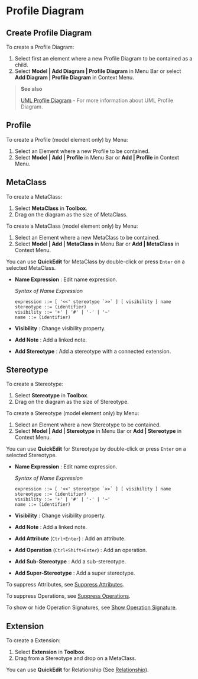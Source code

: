# Profile Diagram

## Create Profile Diagram

To create a Profile Diagram:

1. Select first an element where a new Profile Diagram to be contained as a child.
2. Select **Model \| Add Diagram \| Profile Diagram** in Menu Bar or select **Add Diagram \| Profile Diagram** in Context Menu.

> **See also**
>
> [UML Profile Diagram](http://www.uml-diagrams.org/profile-diagrams.html) - For more information about UML Profile Diagram.

## Profile

To create a Profile \(model element only\) by Menu:

1. Select an Element where a new Profile to be contained.
2. Select **Model \| Add \| Profile** in Menu Bar or **Add \| Profile** in Context Menu.

## MetaClass

To create a MetaClass:

1. Select **MetaClass** in **Toolbox**.
2. Drag on the diagram as the size of MetaClass.

To create a MetaClass \(model element only\) by Menu:

1. Select an Element where a new MetaClass to be contained.
2. Select **Model \| Add \| MetaClass** in Menu Bar or **Add \| MetaClass** in Context Menu.

You can use **QuickEdit** for MetaClass by double-click or press `Enter` on a selected MetaClass.

* **Name Expression** : Edit name expression.

  _Syntax of Name Expression_

  ```text
  expression ::= [ '<<' stereotype `>>` ] [ visibility ] name
  stereotype ::= (identifier)
  visibility ::= '+' | '#' | '-' | '~'
  name ::= (identifier)
  ```

* **Visibility** : Change visibility property.
* **Add Note** : Add a linked note.
* **Add Stereotype** : Add a stereotype with a connected extension.

## Stereotype

To create a Stereotype:

1. Select **Stereotype** in **Toolbox**.
2. Drag on the diagram as the size of Stereotype.

To create a Stereotype \(model element only\) by Menu:

1. Select an Element where a new Stereotype to be contained.
2. Select **Model \| Add \| Stereotype** in Menu Bar or **Add \| Stereotype** in Context Menu.

You can use **QuickEdit** for Stereotype by double-click or press `Enter` on a selected Stereotype.

* **Name Expression** : Edit name expression.

  _Syntax of Name Expression_

  ```text
  expression ::= [ '<<' stereotype `>>` ] [ visibility ] name
  stereotype ::= (identifier)
  visibility ::= '+' | '#' | '-' | '~'
  name ::= (identifier)
  ```

* **Visibility** : Change visibility property.
* **Add Note** : Add a linked note.
* **Add Attribute** \(`Ctrl+Enter`\) : Add an attribute.
* **Add Operation** \(`Ctrl+Shift+Enter`\) : Add an operation.
* **Add Sub-Stereotype** : Add a sub-stereotype.
* **Add Super-Stereotype** : Add a super stereotype.

To suppress Attributes, see [Suppress Attributes](../user-guide/formatting-diagram.md#suppress-attributes).

To suppress Operations, see [Suppress Operations](../user-guide/formatting-diagram.md#suppress-operations).

To show or hide Operation Signatures, see [Show Operation Signature](../user-guide/formatting-diagram.md#show-operation-signature).

## Extension

To create a Extension:

1. Select **Extension** in **Toolbox**.
2. Drag from a Stereotype and drop on a MetaClass.

You can use **QuickEdit** for Relationship \(See [Relationship](class-diagram.md#relationship)\).

